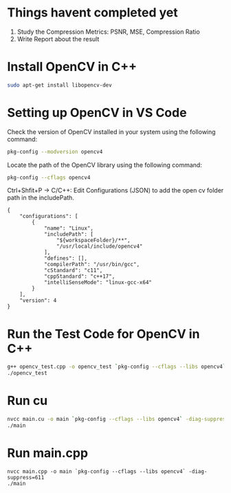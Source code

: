 # Things havent completed yet

1. Study the Compression Metrics: PSNR, MSE, Compression Ratio
2. Write Report about the result

# Install OpenCV in C++

```bash
sudo apt-get install libopencv-dev
```

# Setting up OpenCV in VS Code

Check the version of OpenCV installed in your system using the following command:

```bash
pkg-config --modversion opencv4
```

Locate the path of the OpenCV library using the following command:

```bash
pkg-config --cflags opencv4
```

Ctrl+Shfit+P -> C/C++: Edit Configurations (JSON) to add the open cv folder path in the includePath.

```
{
    "configurations": [
        {
            "name": "Linux",
            "includePath": [
                "${workspaceFolder}/**",
                "/usr/local/include/opencv4"
            ],
            "defines": [],
            "compilerPath": "/usr/bin/gcc",
            "cStandard": "c11",
            "cppStandard": "c++17",
            "intelliSenseMode": "linux-gcc-x64"
        }
    ],
    "version": 4
}
```

# Run the Test Code for OpenCV in C++

```bash
g++ opencv_test.cpp -o opencv_test `pkg-config --cflags --libs opencv4`
./opencv_test
```

# Run cu

```bash
nvcc main.cu -o main `pkg-config --cflags --libs opencv4` -diag-suppress=611
./main
```

# Run main.cpp

```
nvcc main.cpp -o main `pkg-config --cflags --libs opencv4` -diag-suppress=611
./main
```
